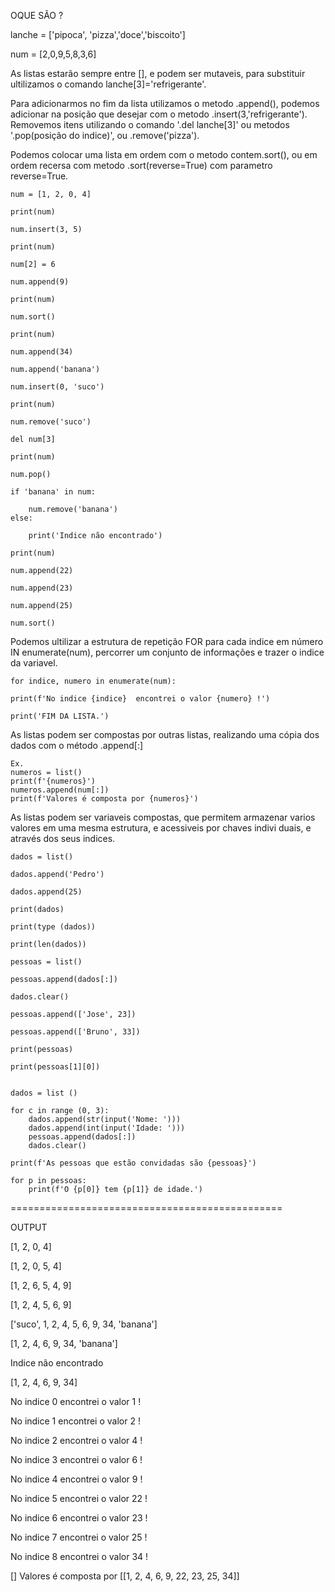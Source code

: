 
OQUE SÃO ?

lanche = ['pipoca', 'pizza','doce','biscoito']

num = [2,0,9,5,8,3,6]

As listas estarão sempre entre [], e podem ser mutaveis, para substituir ultilizamos o comando lanche[3]='refrigerante'.

Para adicionarmos no fim da lista utilizamos o metodo .append(), podemos adicionar na posição que desejar com o metodo .insert(3,'refrigerante').
Removemos itens utilizando o comando '.del lanche[3]' ou metodos '.pop(posição do indice)', ou .remove('pizza').

Podemos colocar uma lista em ordem com o metodo contem.sort(), ou em ordem recersa com metodo .sort(reverse=True) com parametro reverse=True.

    num = [1, 2, 0, 4]

    print(num)

    num.insert(3, 5)

    print(num)

    num[2] = 6

    num.append(9)

    print(num)

    num.sort()

    print(num)

    num.append(34)

    num.append('banana')

    num.insert(0, 'suco')

    print(num)

    num.remove('suco')

    del num[3]

    print(num)

    num.pop()

    if 'banana' in num:

        num.remove('banana')
    else:

        print('Indice não encontrado')

    print(num)

    num.append(22)

    num.append(23)

    num.append(25)

    num.sort()


Podemos ultilizar a estrutura de repetição FOR para cada indice em número IN enumerate(num), percorrer
um conjunto de informações e trazer o indice da variavel.

    for indice, numero in enumerate(num):

    print(f'No indice {indice}  encontrei o valor {numero} !')

    print('FIM DA LISTA.')

As listas podem ser compostas por outras listas, realizando uma cópia dos dados com o método
.append[:]
    
    Ex. 
    numeros = list()
    print(f'{numeros}')
    numeros.append(num[:])
    print(f'Valores é composta por {numeros}')



 As listas podem ser variaveis compostas, que permitem armazenar varios valores em uma mesma estrutura, e acessiveis por chaves indivi
duais, e através dos seus indices.

    dados = list()

    dados.append('Pedro')

    dados.append(25)

    print(dados)

    print(type (dados))

    print(len(dados))

    pessoas = list()

    pessoas.append(dados[:])

    dados.clear()

    pessoas.append(['Jose', 23])

    pessoas.append(['Bruno', 33])

    print(pessoas)

    print(pessoas[1][0])


    dados = list ()

    for c in range (0, 3):
        dados.append(str(input('Nome: ')))
        dados.append(int(input('Idade: ')))
        pessoas.append(dados[:])
        dados.clear()

    print(f'As pessoas que estão convidadas são {pessoas}')

    for p in pessoas:
        print(f'O {p[0]} tem {p[1]} de idade.')




===============================================

OUTPUT

[1, 2, 0, 4]

[1, 2, 0, 5, 4]

[1, 2, 6, 5, 4, 9]

[1, 2, 4, 5, 6, 9]

['suco', 1, 2, 4, 5, 6, 9, 34, 'banana']

[1, 2, 4, 6, 9, 34, 'banana']

Indice não encontrado

[1, 2, 4, 6, 9, 34]

No indice 0  encontrei o valor 1 !

No indice 1  encontrei o valor 2 !

No indice 2  encontrei o valor 4 !

No indice 3  encontrei o valor 6 !

No indice 4  encontrei o valor 9 !

No indice 5  encontrei o valor 22 !

No indice 6  encontrei o valor 23 !

No indice 7  encontrei o valor 25 !

No indice 8  encontrei o valor 34 !



[]
Valores é composta por [[1, 2, 4, 6, 9, 22, 23, 25, 34]]